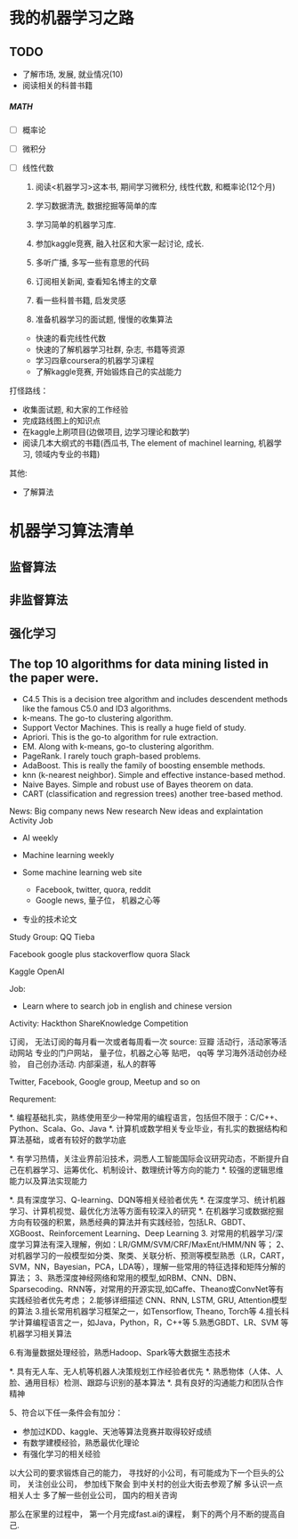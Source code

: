 # 我的机器学习之路

## TODO
* 了解市场, 发展, 就业情况(10)
* 阅读相关的科普书籍


##### MATH
- [ ] 概率论
- [ ] 微积分
- [ ] 线性代数


    1. 阅读<机器学习>这本书, 期间学习微积分, 线性代数, 和概率论(12个月)

    1. 学习数据清洗, 数据挖掘等简单的库
    2. 学习简单的机器学习库.
    3. 参加kaggle竞赛, 融入社区和大家一起讨论, 成长.
    4. 多听广播, 多写一些有意思的代码
    5. 订阅相关新闻, 查看知名博主的文章
    6. 看一些科普书籍, 启发灵感
    7. 准备机器学习的面试题, 慢慢的收集算法

    * 快速的看完线性代数
    * 快速的了解机器学习社群, 杂志, 书籍等资源
    * 学习四章coursera的机器学习课程
    * 了解kaggle竞赛, 开始锻炼自己的实战能力

打怪路线：
* 收集面试题, 和大家的工作经验
* 完成路线图上的知识点
* 在kaggle上刷项目(边做项目, 边学习理论和数学)
* 阅读几本大纲式的书籍(西瓜书, The element of machinel learning, 机器学习, 领域内专业的书籍)

其他:
* 了解算法


# 机器学习算法清单

## 监督算法

## 非监督算法

## 强化学习


## The top 10 algorithms for data mining listed in the paper were.

- C4.5 This is a decision tree algorithm and includes descendent methods like the famous C5.0 and ID3 algorithms.
- k-means. The go-to clustering algorithm.
- Support Vector Machines. This is really a huge field of study.
- Apriori. This is the go-to algorithm for rule extraction.
- EM. Along with k-means, go-to clustering algorithm.
- PageRank. I rarely touch graph-based problems.
- AdaBoost. This is really the family of boosting ensemble methods.
- knn (k-nearest neighbor). Simple and effective instance-based method.
- Naive Bayes. Simple and robust use of Bayes theorem on data.
- CART (classification and regression trees) another tree-based method.

News:
Big company news
New research
New ideas and explaintation
Activity
Job 

* AI weekly
* Machine learning weekly
* Some machine learning web site
    * Facebook, twitter, quora, reddit
    * Google news, 量子位， 机器之心等

* 专业的技术论文

Study Group:
QQ
Tieba

Facebook
google plus
stackoverflow
quora
Slack

Kaggle
OpenAI


Job:
* Learn where to search job in english and chinese version

Activity:
Hackthon
ShareKnowledge
Competition

订阅， 无法订阅的每月看一次或者每周看一次
source:
豆瓣
活动行，活动家等活动网站
专业的门户网站， 量子位，机器之心等
贴吧， qq等
学习海外活动创办经验， 自己创办活动.
内部渠道，私人的群等

Twitter, Facebook, Google group, Meetup and so on


Requrement:

*. 编程基础扎实，熟练使用至少一种常用的编程语言，包括但不限于：C/C++、Python、Scala、Go、Java
*. 计算机或数学相关专业毕业，有扎实的数据结构和算法基础，或者有较好的数学功底

*. 有学习热情，关注业界前沿技术，洞悉人工智能国际会议研究动态，不断提升自己在机器学习、运筹优化、机制设计、数理统计等方向的能力
*. 较强的逻辑思维能力以及算法实现能力

*. 具有深度学习、Q-learning、DQN等相关经验者优先
*. 在深度学习、统计机器学习、计算机视觉、最优化方法等方面有较深入的研究
*. 在机器学习或数据挖掘方向有较强的积累，熟悉经典的算法并有实践经验，包括LR、GBDT、XGBoost、Reinforcement Learning、Deep Learning
3. 对常用的机器学习/深度学习算法有深入理解，例如：LR/GMM/SVM/CRF/MaxEnt/HMM/NN 等；
2、对机器学习的一般模型如分类、聚类、关联分析、预测等模型熟悉（LR，CART，SVM，NN，Bayesian，PCA，LDA等），理解一些常用的特征选择和矩阵分解的算法；
3、熟悉深度神经网络和常用的模型,如RBM、CNN、DBN、Sparsecoding、RNN等，对常用的开源实现,如Caffe、Theano或ConvNet等有实践经验者优先考虑；
2.能够详细描述 CNN、RNN, LSTM, GRU, Attention模型的算法
3.擅长常用机器学习框架之一，如Tensorflow, Theano, Torch等
4.擅长科学计算编程语言之一，如Java，Python，R，C++等
5.熟悉GBDT、LR、SVM 等机器学习相关算法

6.有海量数据处理经验，熟悉Hadoop、Spark等大数据生态技术

*. 具有无人车、无人机等机器人决策规划工作经验者优先
*. 熟悉物体（人体、人脸、通用目标）检测、跟踪与识别的基本算法
*. 具有良好的沟通能力和团队合作精神

5、符合以下任一条件会有加分：
* 参加过KDD、kaggle、天池等算法竞赛并取得较好成绩
* 有数学建模经验，熟悉最优化理论
* 有强化学习的相关经验

以大公司的要求锻炼自己的能力，
寻找好的小公司，有可能成为下一个巨头的公司，
关注创业公司，
参加线下聚会
到中关村的创业大街去参观了解
多认识一点相关人士
多了解一些创业公司， 国内的相关咨询

那么在家里的过程中， 第一个月完成fast.ai的课程， 剩下的两个月不断的提高自己.



